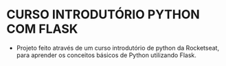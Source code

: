 # CURSO INTRODUTÓRIO PYTHON COM FLASK

- Projeto feito através de um curso introdutório de python da Rocketseat, para aprender os conceitos básicos de Python utilizando Flask.
